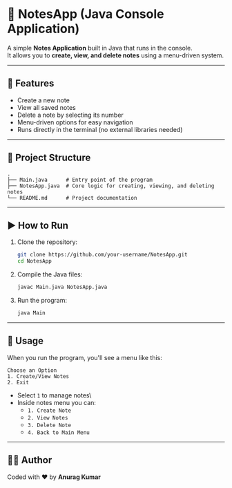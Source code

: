 # 📝 NotesApp (Java Console Application)

A simple **Notes Application** built in Java that runs in the console.\
It allows you to **create, view, and delete notes** using a menu-driven
system.

------------------------------------------------------------------------

## 🚀 Features

-   Create a new note
-   View all saved notes
-   Delete a note by selecting its number
-   Menu-driven options for easy navigation
-   Runs directly in the terminal (no external libraries needed)

------------------------------------------------------------------------

## 📂 Project Structure

    .
    ├── Main.java      # Entry point of the program
    ├── NotesApp.java  # Core logic for creating, viewing, and deleting notes
    └── README.md      # Project documentation

------------------------------------------------------------------------

## ▶️ How to Run

1.  Clone the repository:

    ``` bash
    git clone https://github.com/your-username/NotesApp.git
    cd NotesApp
    ```

2.  Compile the Java files:

    ``` bash
    javac Main.java NotesApp.java
    ```

3.  Run the program:

    ``` bash
    java Main
    ```

------------------------------------------------------------------------

## 📖 Usage

When you run the program, you'll see a menu like this:

    Choose an Option
    1. Create/View Notes
    2. Exit

-   Select `1` to manage notes\
-   Inside notes menu you can:
    -   `1. Create Note`
    -   `2. View Notes`
    -   `3. Delete Note`
    -   `4. Back to Main Menu`

------------------------------------------------------------------------

## 👨‍💻 Author

Coded with ❤️ by **Anurag Kumar**
